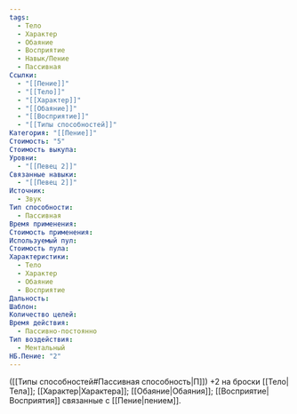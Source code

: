 ```yaml
---
tags:
  - Тело
  - Характер
  - Обаяние
  - Восприятие
  - Навык/Пение
  - Пассивная
Ссылки:
  - "[[Пение]]"
  - "[[Тело]]"
  - "[[Характер]]"
  - "[[Обаяние]]"
  - "[[Восприятие]]"
  - "[[Типы способностей]]"
Категория: "[[Пение]]"
Стоимость: "5"
Стоимость выкупа: 
Уровни:
  - "[[Певец 2]]"
Связанные навыки:
  - "[[Певец 2]]"
Источник:
  - Звук
Тип способности:
  - Пассивная
Время применения: 
Стоимость применения: 
Используемый пул: 
Стоимость пула: 
Характеристики:
  - Тело
  - Характер
  - Обаяние
  - Восприятие
Дальность: 
Шаблон: 
Количество целей: 
Время действия:
  - Пассивно-постоянно
Тип воздействия:
  - Ментальный
НБ.Пение: "2"
---
```

([[Типы способностей#Пассивная способность|П]]) +2 на броски [[Тело|Тела]]; [[Характер|Характера]]; [[Обаяние|Обаяния]]; [[Восприятие|Восприятия]] связанные с [[Пение|пением]]. 